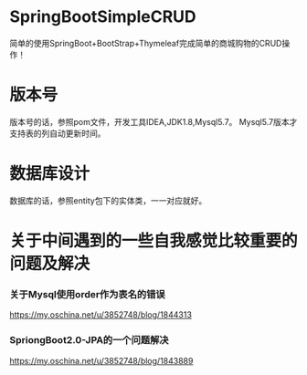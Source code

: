 # SpringBootSimpleCRUD
简单的使用SpringBoot+BootStrap+Thymeleaf完成简单的商城购物的CRUD操作！

# 版本号
版本号的话，参照pom文件，开发工具IDEA,JDK1.8,Mysql5.7。
Mysql5.7版本才支持表的列自动更新时间。

# 数据库设计
数据库的话，参照entity包下的实体类，一一对应就好。

# 关于中间遇到的一些自我感觉比较重要的问题及解决
### 关于Mysql使用order作为表名的错误 
https://my.oschina.net/u/3852748/blog/1844313

### SpriongBoot2.0-JPA的一个问题解决
https://my.oschina.net/u/3852748/blog/1843889


